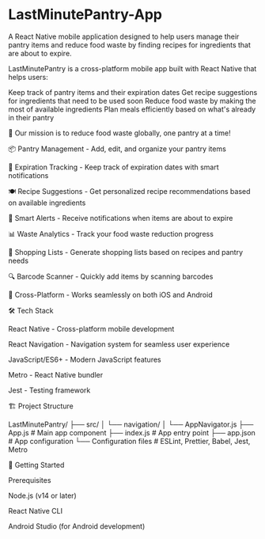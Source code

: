# LastMinutePantry-App

A React Native mobile application designed to help users manage their pantry items and reduce food waste by finding recipes for ingredients that are about to expire.

LastMinutePantry is a cross-platform mobile app built with React Native that helps users:

Keep track of pantry items and their expiration dates
Get recipe suggestions for ingredients that need to be used soon
Reduce food waste by making the most of available ingredients
Plan meals efficiently based on what's already in their pantry

🌱 Our mission is to reduce food waste globally, one pantry at a time!

📦 Pantry Management - Add, edit, and organize your pantry items

📅 Expiration Tracking - Keep track of expiration dates with smart notifications

🍽️ Recipe Suggestions - Get personalized recipe recommendations based on available ingredients

🔔 Smart Alerts - Receive notifications when items are about to expire

📊 Waste Analytics - Track your food waste reduction progress

🛒 Shopping Lists - Generate shopping lists based on recipes and pantry needs

🔍 Barcode Scanner - Quickly add items by scanning barcodes

📱 Cross-Platform - Works seamlessly on both iOS and Android


🛠️ Tech Stack

React Native - Cross-platform mobile development

React Navigation - Navigation system for seamless user experience

JavaScript/ES6+ - Modern JavaScript features

Metro - React Native bundler

Jest - Testing framework


🏗️ Project Structure


LastMinutePantry/
├── src/
│   └── navigation/
│       └── AppNavigator.js
├── App.js                 # Main app component
├── index.js              # App entry point
├── app.json              # App configuration
└── Configuration files   # ESLint, Prettier, Babel, Jest, Metro


🚀 Getting Started

Prerequisites

Node.js (v14 or later)

React Native CLI

Android Studio (for Android development)

